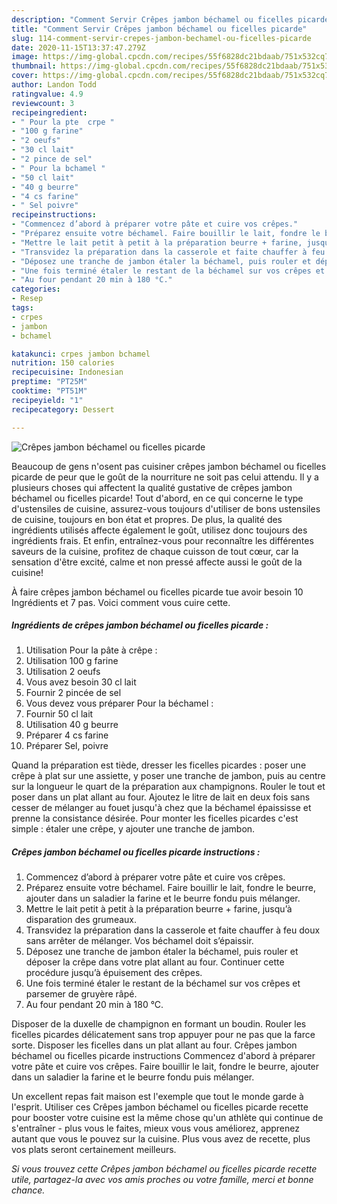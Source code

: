 ```yaml
---
description: "Comment Servir Crêpes jambon béchamel ou ficelles picarde"
title: "Comment Servir Crêpes jambon béchamel ou ficelles picarde"
slug: 114-comment-servir-crepes-jambon-bechamel-ou-ficelles-picarde
date: 2020-11-15T13:37:47.279Z
image: https://img-global.cpcdn.com/recipes/55f6828dc21bdaab/751x532cq70/crepes-jambon-bechamel-ou-ficelles-picarde-photo-principale-de-la-recette.jpg
thumbnail: https://img-global.cpcdn.com/recipes/55f6828dc21bdaab/751x532cq70/crepes-jambon-bechamel-ou-ficelles-picarde-photo-principale-de-la-recette.jpg
cover: https://img-global.cpcdn.com/recipes/55f6828dc21bdaab/751x532cq70/crepes-jambon-bechamel-ou-ficelles-picarde-photo-principale-de-la-recette.jpg
author: Landon Todd
ratingvalue: 4.9
reviewcount: 3
recipeingredient:
- " Pour la pte  crpe "
- "100 g farine"
- "2 oeufs"
- "30 cl lait"
- "2 pince de sel"
- " Pour la bchamel "
- "50 cl lait"
- "40 g beurre"
- "4 cs farine"
- " Sel poivre"
recipeinstructions:
- "Commencez d’abord à préparer votre pâte et cuire vos crêpes."
- "Préparez ensuite votre béchamel. Faire bouillir le lait, fondre le beurre, ajouter dans un saladier la farine et le beurre fondu puis mélanger."
- "Mettre le lait petit à petit à la préparation beurre + farine, jusqu’à disparation des grumeaux."
- "Transvidez la préparation dans la casserole et faite chauffer à feu doux sans arrêter de mélanger. Vos béchamel doit s’épaissir."
- "Déposez une tranche de jambon étaler la béchamel, puis rouler et déposer la crêpe dans votre plat allant au four. Continuer cette procédure jusqu’à épuisement des crêpes."
- "Une fois terminé étaler le restant de la béchamel sur vos crêpes et parsemer de gruyère râpé."
- "Au four pendant 20 min à 180 °C."
categories:
- Resep
tags:
- crpes
- jambon
- bchamel

katakunci: crpes jambon bchamel 
nutrition: 150 calories
recipecuisine: Indonesian
preptime: "PT25M"
cooktime: "PT51M"
recipeyield: "1"
recipecategory: Dessert

---
```



![Crêpes jambon béchamel ou ficelles picarde](https://img-global.cpcdn.com/recipes/55f6828dc21bdaab/751x532cq70/crepes-jambon-bechamel-ou-ficelles-picarde-photo-principale-de-la-recette.jpg)

Beaucoup de gens n'osent pas cuisiner crêpes jambon béchamel ou ficelles picarde de peur que le goût de la nourriture ne soit pas celui attendu. Il y a plusieurs choses qui affectent la qualité gustative de crêpes jambon béchamel ou ficelles picarde! Tout d'abord, en ce qui concerne le type d'ustensiles de cuisine, assurez-vous toujours d'utiliser de bons ustensiles de cuisine, toujours en bon état et propres. De plus, la qualité des ingrédients utilisés affecte également le goût, utilisez donc toujours des ingrédients frais. Et enfin, entraînez-vous pour reconnaître les différentes saveurs de la cuisine, profitez de chaque cuisson de tout cœur, car la sensation d'être excité, calme et non pressé affecte aussi le goût de la cuisine!

<!--inarticleads1-->

À faire crêpes jambon béchamel ou ficelles picarde tue avoir besoin 10 Ingrédients et 7 pas. Voici comment vous cuire cette.

##### Ingrédients de crêpes jambon béchamel ou ficelles picarde :

1. Utilisation  Pour la pâte à crêpe :
1. Utilisation 100 g farine
1. Utilisation 2 oeufs
1. Vous avez besoin 30 cl lait
1. Fournir 2 pincée de sel
1. Vous devez vous préparer  Pour la béchamel :
1. Fournir 50 cl lait
1. Utilisation 40 g beurre
1. Préparer 4 cs farine
1. Préparer  Sel, poivre


Quand la préparation est tiède, dresser les ficelles picardes : poser une crêpe à plat sur une assiette, y poser une tranche de jambon, puis au centre sur la longueur le quart de la préparation aux champignons. Rouler le tout et poser dans un plat allant au four. Ajoutez le litre de lait en deux fois sans cesser de mélanger au fouet jusqu&#39;à chez que la béchamel épaississe et prenne la consistance désirée. Pour monter les ficelles picardes c&#39;est simple : étaler une crêpe, y ajouter une tranche de jambon. 

<!--inarticleads2-->

##### Crêpes jambon béchamel ou ficelles picarde instructions :

1. Commencez d’abord à préparer votre pâte et cuire vos crêpes.
1. Préparez ensuite votre béchamel. Faire bouillir le lait, fondre le beurre, ajouter dans un saladier la farine et le beurre fondu puis mélanger.
1. Mettre le lait petit à petit à la préparation beurre + farine, jusqu’à disparation des grumeaux.
1. Transvidez la préparation dans la casserole et faite chauffer à feu doux sans arrêter de mélanger. Vos béchamel doit s’épaissir.
1. Déposez une tranche de jambon étaler la béchamel, puis rouler et déposer la crêpe dans votre plat allant au four. Continuer cette procédure jusqu’à épuisement des crêpes.
1. Une fois terminé étaler le restant de la béchamel sur vos crêpes et parsemer de gruyère râpé.
1. Au four pendant 20 min à 180 °C.


Disposer de la duxelle de champignon en formant un boudin. Rouler les ficelles picardes délicatement sans trop appuyer pour ne pas que la farce sorte. Disposer les ficelles dans un plat allant au four. Crêpes jambon béchamel ou ficelles picarde instructions Commencez d&#39;abord à préparer votre pâte et cuire vos crêpes. Faire bouillir le lait, fondre le beurre, ajouter dans un saladier la farine et le beurre fondu puis mélanger. 

<!--inarticleads1-->

<p>
Un excellent repas fait maison est l'exemple que tout le monde garde à l'esprit. Utiliser ces Crêpes jambon béchamel ou ficelles picarde recette pour booster votre cuisine est la même chose qu'un athlète qui continue de s'entraîner - plus vous le faites, mieux vous vous améliorez, apprenez autant que vous le pouvez sur la cuisine. Plus vous avez de recette, plus vos plats seront certainement meilleurs.
</p>

<p>
<i>Si vous trouvez cette Crêpes jambon béchamel ou ficelles picarde recette utile, partagez-la avec vos amis proches ou votre famille, merci et bonne chance.</i>
</p>
